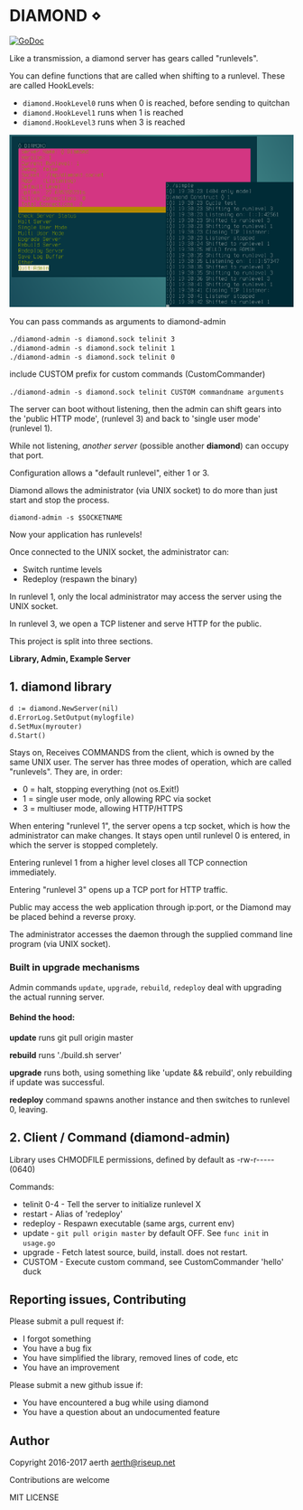 # DIAMOND ⋄

[![GoDoc](https://godoc.org/github.com/aerth/diamond/lib?status.svg)](https://godoc.org/github.com/aerth/diamond/lib)

Like a transmission, a diamond server has gears called "runlevels".

You can define functions that are called when shifting to a runlevel. These are called HookLevels:

  * ```diamond.HookLevel0``` runs when 0 is reached, before sending to quitchan
  * ```diamond.HookLevel1``` runs when 1 is reached
  * ```diamond.HookLevel3``` runs when 3 is reached

![Screenshot of both diamond-admin and diamond server](https://github.com/aerth/diamond/blob/master/example/diamond-screenshot.png?raw=true)

You can pass commands as arguments to diamond-admin

```
./diamond-admin -s diamond.sock telinit 3
./diamond-admin -s diamond.sock telinit 1
./diamond-admin -s diamond.sock telinit 0
```

include CUSTOM prefix for custom commands (CustomCommander)

```./diamond-admin -s diamond.sock telinit CUSTOM commandname arguments```

The server can boot without listening, then the admin can shift gears into the 'public HTTP mode', (runlevel 3) and back to 'single user mode' (runlevel 1).

While not listening, *another server* (possible another **diamond**) can occupy that port.

Configuration allows a "default runlevel", either 1 or 3.

Diamond allows the administrator (via UNIX socket)
to do more than just start and stop the process.

```
diamond-admin -s $SOCKETNAME
```


Now your application has runlevels!

Once connected to the UNIX socket, the administrator can:

  * Switch runtime levels
  * Redeploy (respawn the binary)

In runlevel 1,
        only the local administrator may access the server using the UNIX socket.

In runlevel 3,
        we open a TCP listener and serve HTTP for the public.

This project is split into three sections.

**Library, Admin, Example Server**

## 1. diamond library

```
d := diamond.NewServer(nil)
d.ErrorLog.SetOutput(mylogfile)
d.SetMux(myrouter)
d.Start()

```

Stays on, Receives COMMANDS from the client,
which is owned by the same UNIX user.
The server has three modes of operation, which
are called "runlevels". They are, in order:

  * 0 = halt, stopping everything (not os.Exit!)
  * 1 = single user mode, only allowing RPC via socket
  * 3 = multiuser mode, allowing HTTP/HTTPS

When entering "runlevel 1", the server opens a
tcp socket, which is how the administrator can make changes.
It stays open until runlevel 0 is entered, in which the server is stopped completely.

Entering runlevel 1 from a higher level closes all TCP connection immediately.

Entering "runlevel 3" opens up a TCP port for
HTTP traffic.

Public may access the web application through ip:port,
or the Diamond may be placed behind a reverse proxy.

The administrator accesses the daemon through
the supplied command line program (via UNIX socket).

### Built in upgrade mechanisms
Admin commands `update`, `upgrade`, `rebuild`, `redeploy` deal with upgrading
the actual running server.

#### Behind the hood:

**update** runs git pull origin master

**rebuild** runs './build.sh server'

**upgrade** runs both, using something like 'update && rebuild', only rebuilding if update was successful.

**redeploy** command spawns another instance and then switches to runlevel 0, leaving.


## 2. Client / Command (diamond-admin)

Library uses CHMODFILE permissions, defined by default as -rw-r----- (0640)


Commands:

  * telinit 0-4 - Tell the server to initialize runlevel X
  * restart - Alias of 'redeploy'
  * redeploy - Respawn executable (same args, current env)
  * update - `git pull origin master` by default OFF. See `func init` in `usage.go`
  * upgrade - Fetch latest source, build, install. does not restart.
  * CUSTOM <command> - Execute custom command, see CustomCommander 'hello' duck


## Reporting issues, Contributing

Please submit a pull request if:

  * I forgot something
  * You have a bug fix
  * You have simplified the library, removed lines of code, etc
  * You have an improvement

Please submit a new github issue if:

  * You have encountered a bug while using diamond
  * You have a question about an undocumented feature

## Author

Copyright 2016-2017  aerth <aerth@riseup.net>

Contributions are welcome

MIT LICENSE
